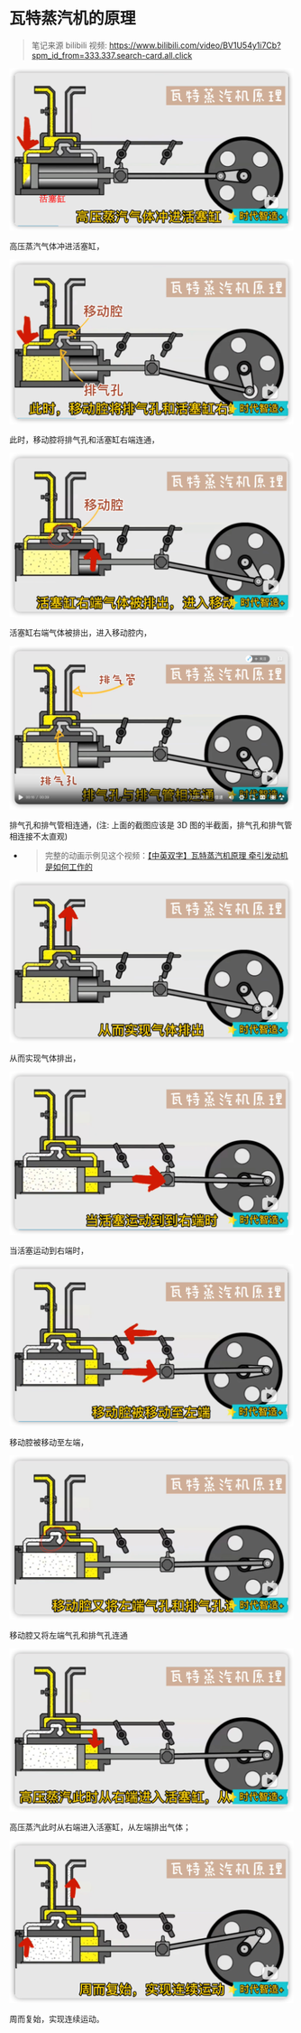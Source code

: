 # 瓦特蒸汽机的原理

> 笔记来源 bilibili 视频: https://www.bilibili.com/video/BV1U54y1i7Cb?spm_id_from=333.337.search-card.all.click

![image-20220412210143127](readme.assets/image-20220412210143127.png)

高压蒸汽气体冲进活塞缸， 



![image-20220412211102827](readme.assets/image-20220412211102827.png)

此时，移动腔将排气孔和活塞缸右端连通，

![image-20220412211301631](readme.assets/image-20220412211301631.png)

活塞缸右端气体被排出，进入移动腔内，

![image-20220412211429482](readme.assets/image-20220412211429482.png)

排气孔和排气管相连通，(注: 上面的截图应该是 3D 图的半截面，排气孔和排气管相连接不太直观)

- > 完整的动画示例见这个视频：[【中英双字】瓦特蒸汽机原理 牵引发动机是如何工作的](https://www.bilibili.com/video/BV1hq4y1w7JM/?spm_id_from=333.337.search-card.all.click&vd_source=e92153ec1930505e455be52646a78b7c)
    >
    > 

![image-20220412211645892](readme.assets/image-20220412211645892.png)

从而实现气体排出，

![image-20220412211721281](readme.assets/image-20220412211721281.png)

当活塞运动到右端时，

![image-20220412211808466](readme.assets/image-20220412211808466.png)

移动腔被移动至左端，

![image-20220412211910825](readme.assets/image-20220412211910825.png)

移动腔又将左端气孔和排气孔连通

![image-20220412213438246](readme.assets/image-20220412213438246.png)

高压蒸汽此时从右端进入活塞缸，从左端排出气体；

![image-20220412213808432](readme.assets/image-20220412213808432.png)

周而复始，实现连续运动。